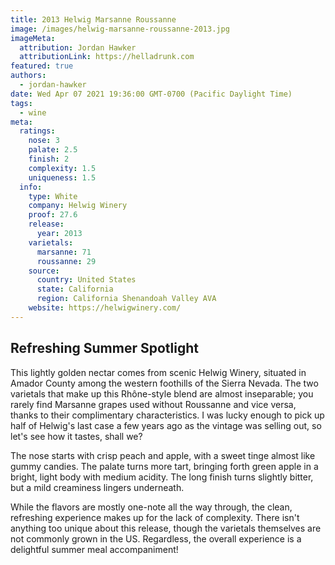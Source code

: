 ```yaml
---
title: 2013 Helwig Marsanne Roussanne
image: /images/helwig-marsanne-roussanne-2013.jpg
imageMeta:
  attribution: Jordan Hawker
  attributionLink: https://helladrunk.com
featured: true
authors:
  - jordan-hawker
date: Wed Apr 07 2021 19:36:00 GMT-0700 (Pacific Daylight Time)
tags:
  - wine
meta:    
  ratings:
    nose: 3
    palate: 2.5
    finish: 2
    complexity: 1.5
    uniqueness: 1.5
  info:
    type: White
    company: Helwig Winery
    proof: 27.6
    release:
      year: 2013
    varietals:
      marsanne: 71
      roussanne: 29
    source:
      country: United States
      state: California
      region: California Shenandoah Valley AVA
    website: https://helwigwinery.com/
---
```


## Refreshing Summer Spotlight

This lightly golden nectar comes from scenic Helwig Winery, situated in Amador County among the 
western foothills of the Sierra Nevada. The two varietals that make up this Rhône-style blend 
are almost inseparable; you rarely find Marsanne grapes used without Roussanne and vice versa, 
thanks to their complimentary characteristics. I was lucky enough to pick up half of Helwig's 
last case a few years ago as the vintage was selling out, so let's see how it tastes, shall we?

The nose starts with crisp peach and apple, with a sweet tinge almost like gummy candies. The 
palate turns more tart, bringing forth green apple in a bright, light body with medium acidity. 
The long finish turns slightly bitter, but a mild creaminess lingers underneath.

While the flavors are mostly one-note all the way through, the clean, refreshing experience 
makes up for the lack of complexity. There isn't anything too unique about this release, though 
the varietals themselves are not commonly grown in the US. Regardless, the overall experience 
is a delightful summer meal accompaniment!
